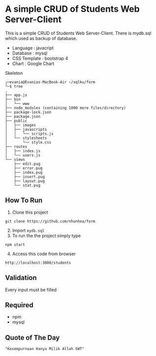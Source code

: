 # A simple CRUD of Students Web Server-Client

This is a simple CRUD of Students Web Server-Client. There is mydb.sql which used as backup of database. 

* Language  : javacript
* Database  : mysql
* CSS Template : bootstrap 4
* Chart     : Google Chart

Skeleton
```
╭─evania@Evanias-MacBook-Air ~/sqlku/form
╰─$ tree
.
├── app.js
├── bin
│   └── www
├── node_modules (containing 1000 more files/directory)
├── package-lock.json
├── package.json
├── public
│   ├── images
│   ├── javascripts
│   │   └── scripts.js
│   └── stylesheets
│       └── style.css
├── routes
│   ├── index.js
│   └── users.js
└── views
    ├── edit.pug
    ├── error.pug
    ├── index.pug
    ├── insert.pug
    ├── layout.pug
    └── stat.pug
```
## How To Run
1. Clone this project
```
git clone https://github.com/nhunhea/form
```
2. Import `mydb.sql`
3. To run the the project simply type
```
npm start
```
4. Access this code from browser
``` 
http://localhost:3000/students 
```

## Validation
Every input must be filled
## Required
* npm
* mysql

## Quote of The Day
``` 
"Kesempurnaan Hanya Milik Allah SWT"
```